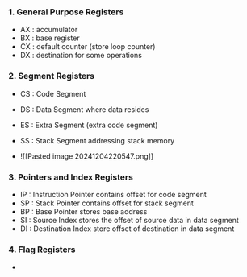 ### 1. General Purpose Registers
- AX : accumulator
- BX : base register
- CX : default counter (store loop counter)
- DX : destination for some operations

### 2. Segment Registers
- CS : Code Segment
	  
- DS : Data Segment
	  where data resides
- ES : Extra Segment (extra code segment)
	  
- SS : Stack Segment
	  addressing stack memory
- ![[Pasted image 20241204220547.png]]

### 3. Pointers and Index Registers
- IP : Instruction Pointer 
	  contains offset for code segment
- SP : Stack Pointer 
	  contains offset for stack segment
- BP : Base Pointer
	  stores base address 
- SI : Source Index
	  stores the offset of source data in data segment
- DI : Destination Index
	  store offset of destination in data segment

### 4. Flag Registers
- 